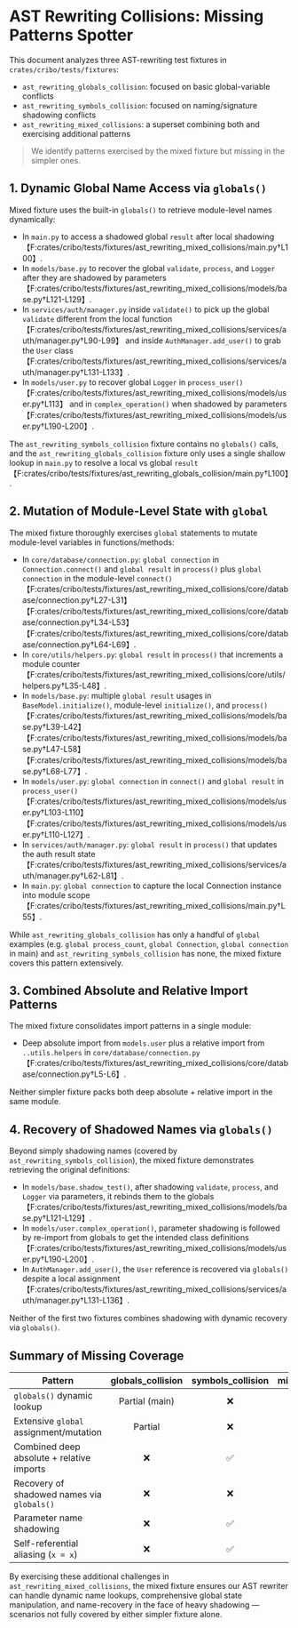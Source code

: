 # AST Rewriting Collisions: Missing Patterns Spotter

This document analyzes three AST-rewriting test fixtures in `crates/cribo/tests/fixtures`:

- `ast_rewriting_globals_collision`: focused on basic global-variable conflicts
- `ast_rewriting_symbols_collision`: focused on naming/signature shadowing conflicts
- `ast_rewriting_mixed_collisions`: a superset combining both and exercising additional patterns

> We identify patterns exercised by the mixed fixture but missing in the simpler ones.

## 1. Dynamic Global Name Access via `globals()`

Mixed fixture uses the built-in `globals()` to retrieve module-level names dynamically:

- In `main.py` to access a shadowed global `result` after local shadowing【F:crates/cribo/tests/fixtures/ast_rewriting_mixed_collisions/main.py†L100】.
- In `models/base.py` to recover the global `validate`, `process`, and `Logger` after they are shadowed by parameters【F:crates/cribo/tests/fixtures/ast_rewriting_mixed_collisions/models/base.py†L121-L129】.
- In `services/auth/manager.py` inside `validate()` to pick up the global `validate` different from the local function【F:crates/cribo/tests/fixtures/ast_rewriting_mixed_collisions/services/auth/manager.py†L90-L99】
  and inside `AuthManager.add_user()` to grab the `User` class【F:crates/cribo/tests/fixtures/ast_rewriting_mixed_collisions/services/auth/manager.py†L131-L133】.
- In `models/user.py` to recover global `Logger` in `process_user()`【F:crates/cribo/tests/fixtures/ast_rewriting_mixed_collisions/models/user.py†L113】
  and in `complex_operation()` when shadowed by parameters【F:crates/cribo/tests/fixtures/ast_rewriting_mixed_collisions/models/user.py†L190-L200】.

The `ast_rewriting_symbols_collision` fixture contains no `globals()` calls, and the `ast_rewriting_globals_collision` fixture only uses a single shallow lookup in `main.py` to resolve a local vs global `result`【F:crates/cribo/tests/fixtures/ast_rewriting_globals_collision/main.py†L100】.

## 2. Mutation of Module-Level State with `global`

The mixed fixture thoroughly exercises `global` statements to mutate module-level variables in functions/methods:

- In `core/database/connection.py`: `global connection` in `Connection.connect()` and `global result` in `process()` plus `global connection` in the module-level `connect()`【F:crates/cribo/tests/fixtures/ast_rewriting_mixed_collisions/core/database/connection.py†L27-L31】【F:crates/cribo/tests/fixtures/ast_rewriting_mixed_collisions/core/database/connection.py†L34-L53】【F:crates/cribo/tests/fixtures/ast_rewriting_mixed_collisions/core/database/connection.py†L64-L69】.
- In `core/utils/helpers.py`: `global result` in `process()` that increments a module counter【F:crates/cribo/tests/fixtures/ast_rewriting_mixed_collisions/core/utils/helpers.py†L35-L48】.
- In `models/base.py`: multiple `global result` usages in `BaseModel.initialize()`, module-level `initialize()`, and `process()`【F:crates/cribo/tests/fixtures/ast_rewriting_mixed_collisions/models/base.py†L39-L42】【F:crates/cribo/tests/fixtures/ast_rewriting_mixed_collisions/models/base.py†L47-L58】【F:crates/cribo/tests/fixtures/ast_rewriting_mixed_collisions/models/base.py†L68-L77】.
- In `models/user.py`: `global connection` in `connect()` and `global result` in `process_user()`【F:crates/cribo/tests/fixtures/ast_rewriting_mixed_collisions/models/user.py†L103-L110】【F:crates/cribo/tests/fixtures/ast_rewriting_mixed_collisions/models/user.py†L110-L127】.
- In `services/auth/manager.py`: `global result` in `process()` that updates the auth result state【F:crates/cribo/tests/fixtures/ast_rewriting_mixed_collisions/services/auth/manager.py†L62-L81】.
- In `main.py`: `global connection` to capture the local Connection instance into module scope【F:crates/cribo/tests/fixtures/ast_rewriting_mixed_collisions/main.py†L55】.

While `ast_rewriting_globals_collision` has only a handful of `global` examples (e.g. `global process_count`, `global Connection`, `global connection` in main) and `ast_rewriting_symbols_collision` has none, the mixed fixture covers this pattern extensively.

## 3. Combined Absolute and Relative Import Patterns

The mixed fixture consolidates import patterns in a single module:

- Deep absolute import from `models.user` plus a relative import from `..utils.helpers` in `core/database/connection.py`【F:crates/cribo/tests/fixtures/ast_rewriting_mixed_collisions/core/database/connection.py†L5-L6】.

Neither simpler fixture packs both deep absolute + relative import in the same module.

## 4. Recovery of Shadowed Names via `globals()`

Beyond simply shadowing names (covered by `ast_rewriting_symbols_collision`), the mixed fixture demonstrates retrieving the original definitions:

- In `models/base.shadow_test()`, after shadowing `validate`, `process`, and `Logger` via parameters, it rebinds them to the globals【F:crates/cribo/tests/fixtures/ast_rewriting_mixed_collisions/models/base.py†L121-L129】.
- In `models/user.complex_operation()`, parameter shadowing is followed by re-import from globals to get the intended class definitions【F:crates/cribo/tests/fixtures/ast_rewriting_mixed_collisions/models/user.py†L190-L200】.
- In `AuthManager.add_user()`, the `User` reference is recovered via `globals()` despite a local assignment【F:crates/cribo/tests/fixtures/ast_rewriting_mixed_collisions/services/auth/manager.py†L131-L136】.

Neither of the first two fixtures combines shadowing with dynamic recovery via `globals()`.

## Summary of Missing Coverage

| Pattern                                    | globals_collision | symbols_collision | mixed_collisions |
| ------------------------------------------ | :---------------: | :---------------: | :--------------: |
| `globals()` dynamic lookup                 |  Partial (main)   |        ❌         |        ✅        |
| Extensive `global` assignment/mutation     |      Partial      |        ❌         |        ✅        |
| Combined deep absolute + relative imports  |        ❌         |        ✅         |        ✅        |
| Recovery of shadowed names via `globals()` |        ❌         |        ❌         |        ✅        |
| Parameter name shadowing                   |        ❌         |        ✅         |        ✅        |
| Self-referential aliasing (`x = x`)        |        ❌         |        ✅         |        ✅        |

By exercising these additional challenges in `ast_rewriting_mixed_collisions`, the mixed fixture ensures our AST rewriter can handle dynamic name lookups, comprehensive global state manipulation, and name-recovery in the face of heavy shadowing — scenarios not fully covered by either simpler fixture alone.
